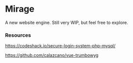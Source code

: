 # Mirage

A new website engine. Still very WIP, but feel free to explore.

### Resources

https://codeshack.io/secure-login-system-php-mysql/

https://github.com/calazcano/vue-trumbowyg
